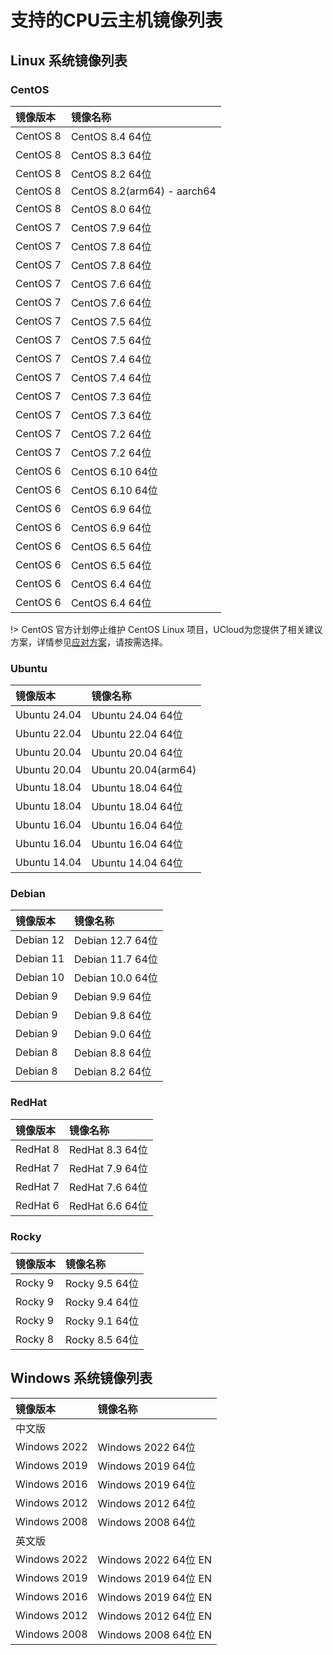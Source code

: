 # 支持的CPU云主机镜像列表

## Linux 系统镜像列表

### CentOS

| 镜像版本 | 镜像名称                    |
| :-------- | :-------------------------- |
| CentOS 8 | CentOS 8.4 64位             |
| CentOS 8 | CentOS 8.3 64位             |
| CentOS 8 | CentOS 8.2 64位             |
| CentOS 8 | CentOS 8.2(arm64) - aarch64 |
| CentOS 8 | CentOS 8.0 64位             |
| CentOS 7 | CentOS 7.9 64位             |
| CentOS 7 | CentOS 7.8 64位             |
| CentOS 7 | CentOS 7.8 64位             |
| CentOS 7 | CentOS 7.6 64位             |
| CentOS 7 | CentOS 7.6 64位             |
| CentOS 7 | CentOS 7.5 64位             |
| CentOS 7 | CentOS 7.5 64位             |
| CentOS 7 | CentOS 7.4 64位             |
| CentOS 7 | CentOS 7.4 64位             |
| CentOS 7 | CentOS 7.3 64位             |
| CentOS 7 | CentOS 7.3 64位             |
| CentOS 7 | CentOS 7.2 64位             |
| CentOS 7 | CentOS 7.2 64位             |
| CentOS 6 | CentOS 6.10 64位            |
| CentOS 6 | CentOS 6.10 64位            |
| CentOS 6 | CentOS 6.9 64位             |
| CentOS 6 | CentOS 6.9 64位             |
| CentOS 6 | CentOS 6.5 64位             |
| CentOS 6 | CentOS 6.5 64位             |
| CentOS 6 | CentOS 6.4 64位             |
| CentOS 6 | CentOS 6.4 64位             |

!> CentOS 官方计划停止维护 CentOS Linux 项目，UCloud为您提供了相关建议方案，详情参见[应对方案](https://docs.ucloud.cn/uhost/introduction/image/Regarding_CentOS_EOL)，请按需选择。

### Ubuntu

| 镜像版本     | 镜像名称            |
|:------------ | :------------------- |
| Ubuntu 24.04 | Ubuntu 24.04 64位   |
| Ubuntu 22.04 | Ubuntu 22.04 64位   |
| Ubuntu 20.04 | Ubuntu 20.04 64位   |
| Ubuntu 20.04 | Ubuntu 20.04(arm64) |
| Ubuntu 18.04 | Ubuntu 18.04 64位   |
| Ubuntu 18.04 | Ubuntu 18.04 64位   |
| Ubuntu 16.04 | Ubuntu 16.04 64位   |
| Ubuntu 16.04 | Ubuntu 16.04 64位   |
| Ubuntu 14.04 | Ubuntu 14.04 64位   |

### Debian

| 镜像版本  | 镜像名称         |
|:--------- | :---------------- |
| Debian 12 | Debian 12.7 64位 |
| Debian 11 | Debian 11.7 64位 |
| Debian 10 | Debian 10.0 64位 |
| Debian 9  | Debian 9.9 64位  |
| Debian 9  | Debian 9.8 64位  |
| Debian 9  | Debian 9.0 64位  |
| Debian 8  | Debian 8.8 64位  |
| Debian 8  | Debian 8.2 64位  |

### RedHat

| 镜像版本 | 镜像名称        |
| :-------- | :--------------- |
| RedHat 8 | RedHat 8.3 64位 |
| RedHat 7 | RedHat 7.9 64位 |
| RedHat 7 | RedHat 7.6 64位 |
| RedHat 6 | RedHat 6.6 64位 |

### Rocky

| 镜像版本 | 镜像名称       |
| :-------- |:-------------- |
| Rocky 9  | Rocky 9.5 64位 |
| Rocky 9  | Rocky 9.4 64位 |
| Rocky 9  | Rocky 9.1 64位 |
| Rocky 8  | Rocky 8.5 64位 |

## Windows 系统镜像列表

| 镜像版本     | 镜像名称             |
| :------------ | :-------------------- |
| 中文版       |                      |
| Windows 2022 | Windows 2022 64位    |
| Windows 2019 | Windows 2019 64位    |
| Windows 2016 | Windows 2019 64位    |
| Windows 2012 | Windows 2012 64位    |
| Windows 2008 | Windows 2008 64位    |
| 英文版       |                      |
| Windows 2022 | Windows 2022 64位 EN |
| Windows 2019 | Windows 2019 64位 EN |
| Windows 2016 | Windows 2019 64位 EN |
| Windows 2012 | Windows 2012 64位 EN |
| Windows 2008 | Windows 2008 64位 EN |

